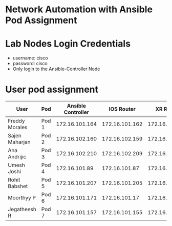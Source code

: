# Network Automation with Ansible Pod Assignment

# Lab Nodes Login Credentials
- username: cisco
- password: cisco
- Only login to the Ansible-Controller Node

# User pod assignment

|	User	|	Pod	|	Ansible	Controller	|	IOS	Router	|	XR	Router|
|------|-----|--------------------|------------|-----------|												
|	Freddy Morales	|	Pod	1	|	172.16.101.164	|	172.16.101.162	|	172.16.101.163	|
|	Sajen Maharjan	|	Pod	2	|	172.16.102.160	|	172.16.102.159	|	172.16.102.16	|
|	Ana Andrijic	|	Pod	3	|	172.16.102.210	|	172.16.102.209	|	172.16.102.21	|
|	Umesh Joshi	|	Pod 4	|	172.16.101.89	|	172.16.101.87	|	172.16.101.88	|
|	Rohit Babshet	|	Pod	5	|	172.16.101.207	|	172.16.101.205	|	172.16.101.206	|
|	Moorthyy P	|	Pod	6	|	172.16.101.171	|	172.16.101.17	|	172.16.101.170	|
|	Jegatheesh R	|	Pod	7	|	172.16.101.157	|	172.16.101.155	|	172.16.101.56	|


